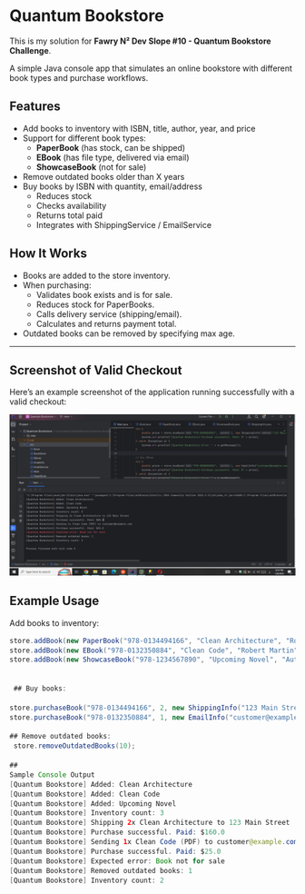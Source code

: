 # Quantum Bookstore

This is my solution for **Fawry N² Dev Slope #10 - Quantum Bookstore Challenge**.  

A simple Java console app that simulates an online bookstore with different book types and purchase workflows.  

## Features
- Add books to inventory with ISBN, title, author, year, and price
- Support for different book types:
  - **PaperBook** (has stock, can be shipped)
  - **EBook** (has file type, delivered via email)
  - **ShowcaseBook** (not for sale)
- Remove outdated books older than X years
- Buy books by ISBN with quantity, email/address
  - Reduces stock
  - Checks availability
  - Returns total paid
  - Integrates with ShippingService / EmailService


##  How It Works
- Books are added to the store inventory.
- When purchasing:
  - Validates book exists and is for sale.
  - Reduces stock for PaperBooks.
  - Calls delivery service (shipping/email).
  - Calculates and returns payment total.
- Outdated books can be removed by specifying max age.

---

## Screenshot of Valid Checkout

Here’s an example screenshot of the application running successfully with a valid checkout:

![Valid Checkout](screenshots/valid_checkout.png)


## Example Usage

Add books to inventory:
```java
store.addBook(new PaperBook("978-0134494166", "Clean Architecture", "Robert Martin", 80.0, 2017, 10));
store.addBook(new EBook("978-0132350884", "Clean Code", "Robert Martin", 25.0, 2008, "PDF"));
store.addBook(new ShowcaseBook("978-1234567890", "Upcoming Novel", "Author Unknown", 2024));


 ## Buy books:

store.purchaseBook("978-0134494166", 2, new ShippingInfo("123 Main Street"));
store.purchaseBook("978-0132350884", 1, new EmailInfo("customer@example.com"));

## Remove outdated books:
 store.removeOutdatedBooks(10);

##
Sample Console Output
[Quantum Bookstore] Added: Clean Architecture
[Quantum Bookstore] Added: Clean Code
[Quantum Bookstore] Added: Upcoming Novel
[Quantum Bookstore] Inventory count: 3
[Quantum Bookstore] Shipping 2x Clean Architecture to 123 Main Street
[Quantum Bookstore] Purchase successful. Paid: $160.0
[Quantum Bookstore] Sending 1x Clean Code (PDF) to customer@example.com
[Quantum Bookstore] Purchase successful. Paid: $25.0
[Quantum Bookstore] Expected error: Book not for sale
[Quantum Bookstore] Removed outdated books: 1
[Quantum Bookstore] Inventory count: 2

 
